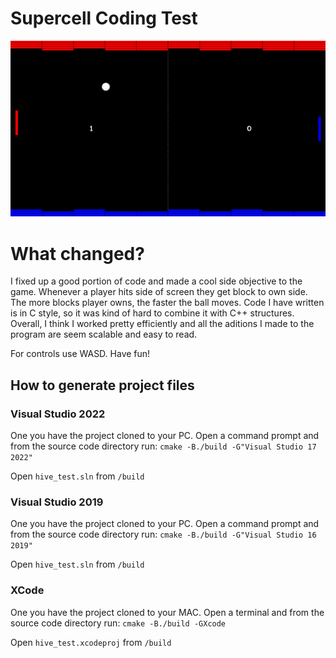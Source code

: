 # Supercell Coding Test

<img src="pong.png"></img>

# What changed?

I fixed up a good portion of code and made a cool side objective to the game. Whenever a player hits side of screen they get block to own side. The more blocks player owns, the faster the ball moves. Code I have written is in C style, so it was kind of hard to combine it with C++ structures. Overall, I think I worked pretty efficiently and all the aditions I made to the program are seem scalable and easy to read.

For controls use WASD. Have fun!

## How to generate project files

### Visual Studio 2022
One you have the project cloned to your PC.  Open a command prompt and from the source code directory run:
`cmake -B./build -G"Visual Studio 17 2022"`

Open `hive_test.sln` from `/build`

### Visual Studio 2019
One you have the project cloned to your PC.  Open a command prompt and from the source code directory run:
`cmake -B./build -G"Visual Studio 16 2019"`

Open `hive_test.sln` from `/build`

### XCode
One you have the project cloned to your MAC.  Open a terminal and from the source code directory run:
`cmake -B./build -GXcode`

Open `hive_test.xcodeproj` from `/build`
